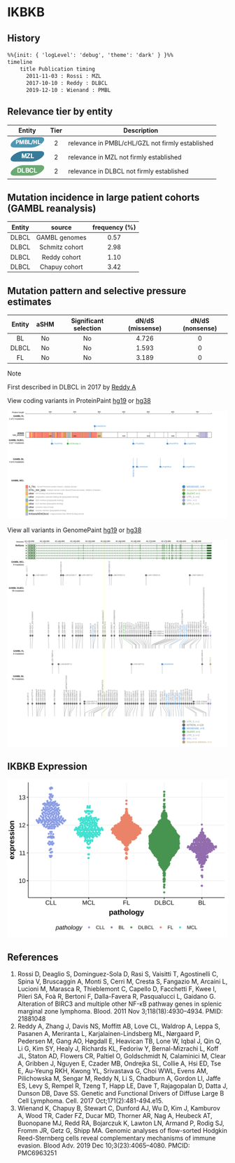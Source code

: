 # IKBKB
## History
```mermaid
%%{init: { 'logLevel': 'debug', 'theme': 'dark' } }%%
timeline
    title Publication timing
      2011-11-03 : Rossi : MZL
      2017-10-10 : Reddy : DLBCL
      2019-12-10 : Wienand : PMBL
```
## Relevance tier by entity

|Entity|Tier|Description                              |
|:------:|:----:|-----------------------------------------|
|![PMBL](images/icons/PMBL_tier2.png)|2|relevance in PMBL/cHL/GZL not firmly established|
|![MZL](images/icons/MZL_tier2.png)|2|relevance in MZL not firmly established|
|![DLBCL](images/icons/DLBCL_tier2.png) |2   |relevance in DLBCL not firmly established|

## Mutation incidence in large patient cohorts (GAMBL reanalysis)

|Entity|source        |frequency (%)|
|:------:|:--------------:|:-------------:|
|DLBCL |GAMBL genomes |0.57         |
|DLBCL |Schmitz cohort|2.98         |
|DLBCL |Reddy cohort  |1.10         |
|DLBCL |Chapuy cohort |3.42         |

## Mutation pattern and selective pressure estimates

|Entity|aSHM|Significant selection|dN/dS (missense)|dN/dS (nonsense)|
|:------:|:----:|:---------------------:|:----------------:|:----------------:|
|BL    |No  |No                   |4.726           |0               |
|DLBCL |No  |No                   |1.593           |0               |
|FL    |No  |No                   |3.189           |0               |


> [!NOTE]
> First described in DLBCL in 2017 by [Reddy A](https://pubmed.ncbi.nlm.nih.gov/28985567)


View coding variants in ProteinPaint [hg19](https://morinlab.github.io/LLMPP/GAMBL/IKBKB_protein.html)  or [hg38](https://morinlab.github.io/LLMPP/GAMBL/IKBKB_protein_hg38.html)

![image](images/proteinpaint/IKBKB_NM_001556.svg)

View all variants in GenomePaint [hg19](https://morinlab.github.io/LLMPP/GAMBL/IKBKB.html)  or [hg38](https://morinlab.github.io/LLMPP/GAMBL/IKBKB_hg38.html)

![image](images/proteinpaint/IKBKB.svg)
## IKBKB Expression
![image](images/gene_expression/IKBKB_by_pathology.svg)
<!-- ORIGIN: rossiAlterationBIRC3Multiple2011a -->
<!-- MZL: rossiAlterationBIRC3Multiple2011a -->
<!-- DLBCL: reddyGeneticFunctionalDrivers2017 -->
<!-- PMBL: wienandGenomicAnalysesFlowsorted2019b -->
## References
1.  Rossi D, Deaglio S, Dominguez-Sola D, Rasi S, Vaisitti T, Agostinelli C, Spina V, Bruscaggin A, Monti S, Cerri M, Cresta S, Fangazio M, Arcaini L, Lucioni M, Marasca R, Thieblemont C, Capello D, Facchetti F, Kwee I, Pileri SA, Foà R, Bertoni F, Dalla-Favera R, Pasqualucci L, Gaidano G. Alteration of BIRC3 and multiple other NF-κB pathway genes in splenic marginal zone lymphoma. Blood. 2011 Nov 3;118(18):4930–4934. PMID: 21881048
2.  Reddy A, Zhang J, Davis NS, Moffitt AB, Love CL, Waldrop A, Leppa S, Pasanen A, Meriranta L, Karjalainen-Lindsberg ML, Nørgaard P, Pedersen M, Gang AO, Høgdall E, Heavican TB, Lone W, Iqbal J, Qin Q, Li G, Kim SY, Healy J, Richards KL, Fedoriw Y, Bernal-Mizrachi L, Koff JL, Staton AD, Flowers CR, Paltiel O, Goldschmidt N, Calaminici M, Clear A, Gribben J, Nguyen E, Czader MB, Ondrejka SL, Collie A, Hsi ED, Tse E, Au-Yeung RKH, Kwong YL, Srivastava G, Choi WWL, Evens AM, Pilichowska M, Sengar M, Reddy N, Li S, Chadburn A, Gordon LI, Jaffe ES, Levy S, Rempel R, Tzeng T, Happ LE, Dave T, Rajagopalan D, Datta J, Dunson DB, Dave SS. Genetic and Functional Drivers of Diffuse Large B Cell Lymphoma. Cell. 2017 Oct;171(2):481-494.e15. 
3.  Wienand K, Chapuy B, Stewart C, Dunford AJ, Wu D, Kim J, Kamburov A, Wood TR, Cader FZ, Ducar MD, Thorner AR, Nag A, Heubeck AT, Buonopane MJ, Redd RA, Bojarczuk K, Lawton LN, Armand P, Rodig SJ, Fromm JR, Getz G, Shipp MA. Genomic analyses of flow-sorted Hodgkin Reed-Sternberg cells reveal complementary mechanisms of immune evasion. Blood Adv. 2019 Dec 10;3(23):4065–4080. PMCID: PMC6963251
